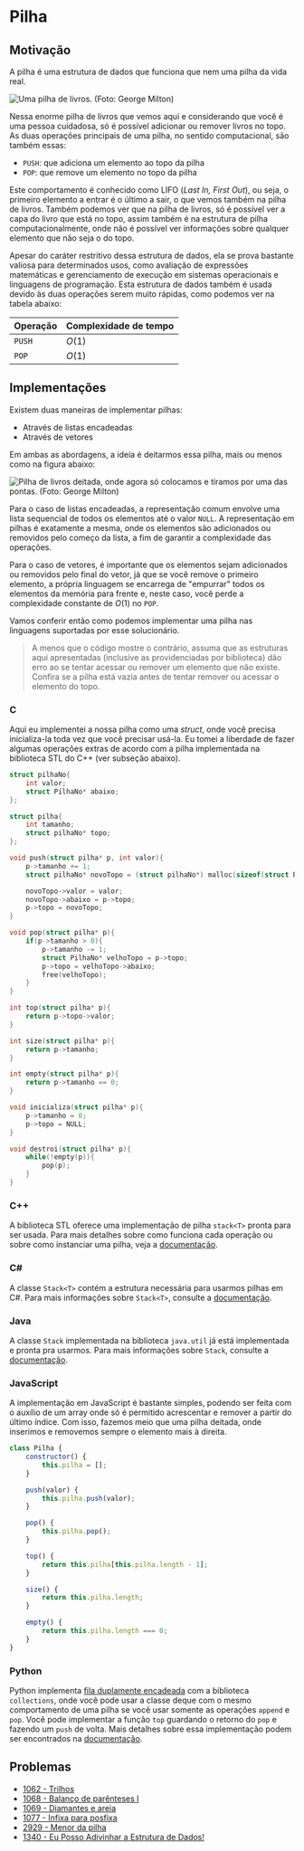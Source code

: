 # Pilha

## Motivação

A pilha é uma estrutura de dados que funciona que nem uma pilha da vida real.

![Uma pilha de livros. (Foto: George Milton)](../../../assets/pexels-george-milton-7034643.jpg)

Nessa enorme pilha de livros que vemos aqui e considerando que você é uma pessoa cuidadosa, só é possível adicionar ou remover livros no topo. As duas operações principais de uma pilha, no sentido computacional, são também essas:

* `PUSH`: que adiciona um elemento ao topo da pilha
* `POP`: que remove um elemento no topo da pilha

Este comportamento é conhecido como LIFO (_Last In, First Out_), ou seja, o primeiro elemento a entrar é o último a sair, o que vemos também na pilha de livros. Também podemos ver que na pilha de livros, só é possível ver a capa do livro que está no topo, assim também é na estrutura de pilha computacionalmente, onde não é possível ver informações sobre qualquer elemento que não seja o do topo.

Apesar do caráter restritivo dessa estrutura de dados, ela se prova bastante valiosa para determinados usos, como avaliação de expressões matemáticas e gerenciamento de execução em sistemas operacionais e linguagens de programação. Esta estrutura de dados também é usada devido às duas operações serem muito rápidas, como podemos ver na tabela abaixo:

| Operação | Complexidade de tempo |
| -------- | --------------------- |
| `PUSH`   | $O(1)$                |
| `POP`    | $O(1)$                |

## Implementações

Existem duas maneiras de implementar pilhas:

* Através de listas encadeadas
* Através de vetores

Em ambas as abordagens, a ideia é deitarmos essa pilha, mais ou menos como na figura abaixo:

![Pilha de livros deitada, onde agora só colocamos e tiramos por uma das pontas. (Foto: George Milton)](../../../assets/pexels-george-milton-7034504.jpg)

Para o caso de listas encadeadas, a representação comum envolve uma lista sequencial de todos os elementos até o valor `NULL`. A representação em pilhas é exatamente a mesma, onde os elementos são adicionados ou removidos pelo começo da lista, a fim de garantir a complexidade das operações.

Para o caso de vetores, é importante que os elementos sejam adicionados ou removidos pelo final do vetor, já que se você remove o primeiro elemento, a própria linguagem se encarrega de "empurrar" todos os elementos da memória para frente e, neste caso, você perde a complexidade constante de $O(1)$ no `POP`.

Vamos conferir então como podemos implementar uma pilha nas linguagens suportadas por esse solucionário.

> A menos que o código mostre o contrário, assuma que as estruturas aqui apresentadas (inclusive as providenciadas por biblioteca) dão erro ao se tentar acessar ou remover um elemento que não existe. Confira se a pilha está vazia antes de tentar remover ou acessar o elemento do topo.

### C

Aqui eu implementei a nossa pilha como uma _struct_, onde você precisa inicializa-la toda vez que você precisar usá-la. Eu tomei a liberdade de fazer algumas operações extras de acordo com a pilha implementada na biblioteca STL do C++ (ver subseção abaixo).

```c
struct pilhaNo{
    int valor;
    struct PilhaNo* abaixo;
};

struct pilha{
    int tamanho;
    struct pilhaNo* topo;
};

void push(struct pilha* p, int valor){
    p->tamanho += 1;
    struct pilhaNo* novoTopo = (struct pilhaNo*) malloc(sizeof(struct PilhaNo));

    novoTopo->valor = valor;
    novoTopo->abaixo = p->topo;
    p->topo = novoTopo;
}

void pop(struct pilha* p){
    if(p->tamanho > 0){
        p->tamanho -= 1;
        struct PilhaNo* velhoTopo = p->topo;
        p->topo = velhoTopo->abaixo;
        free(velhoTopo);
    }
}

int top(struct pilha* p){
    return p->topo->valor;
}

int size(struct pilha* p){
    return p->tamanho;
}

int empty(struct pilha* p){
    return p->tamanho == 0;
}

void inicializa(struct pilha* p){
    p->tamanho = 0;
    p->topo = NULL;
}

void destroi(struct pilha* p){
    while(!empty(p)){
        pop(p);
    }
}
```

### C++

A biblioteca STL oferece uma implementação de pilha `stack<T>` pronta para ser usada. Para mais detalhes sobre como funciona cada operação ou sobre como instanciar uma pilha, veja a [documentação](https://www.cplusplus.com/reference/stack/stack/).

### C#

A classe `Stack<T>` contém a estrutura necessária para usarmos pilhas em C#. Para mais informações sobre `Stack<T>`, consulte a [documentação](https://learn.microsoft.com/pt-br/dotnet/api/system.collections.generic.stack-1?view=net-7.0).

### Java

A classe `Stack` implementada na biblioteca `java.util` já está implementada e pronta pra usarmos. Para mais informações sobre `Stack`, consulte a [documentação](https://docs.oracle.com/javase/8/docs/api/java/util/Stack.html).

### JavaScript

A implementação em JavaScript é bastante simples, podendo ser feita com o auxílio de um array onde só é permitido acrescentar e remover a partir do último índice. Com isso, fazemos meio que uma pilha deitada, onde inserimos e removemos sempre o elemento mais à direita.

```js
class Pilha {
    constructor() {
        this.pilha = [];
    }

    push(valor) {
        this.pilha.push(valor);
    }

    pop() {
        this.pilha.pop();
    }

    top() {
        return this.pilha[this.pilha.length - 1];
    }

    size() {
        return this.pilha.length;
    }

    empty() {
        return this.pilha.length === 0;
    }
}
```

### Python

Python implementa [fila duplamente encadeada](../deque/README.md) com a biblioteca `collections`, onde você pode usar a classe deque com o mesmo comportamento de uma pilha se você usar somente as operações `append` e `pop`. Você pode implementar a função `top` guardando o retorno do `pop` e fazendo um `push` de volta. Mais detalhes sobre essa implementação podem ser encontrados na [documentação](https://docs.python.org/3/library/collections.html#collections.deque).

## Problemas

* [1062 - Trilhos](../../../problemas/estruturas-e-bibliotecas/1062/README.md)
* [1068 - Balanço de parênteses I](../../../problemas/estruturas-e-bibliotecas/1068/README.md)
* [1069 - Diamantes e areia](../../../problemas/estruturas-e-bibliotecas/1069/README.md)
* [1077 - Infixa para posfixa](../../../problemas/estruturas-e-bibliotecas/1077/README.md)
* [2929 - Menor da pilha](../../../problemas/estruturas-e-bibliotecas/2929/README.md)
* [1340 - Eu Posso Adivinhar a Estrutura de Dados!](../../../problemas/estruturas-e-bibliotecas/1340/README.md)